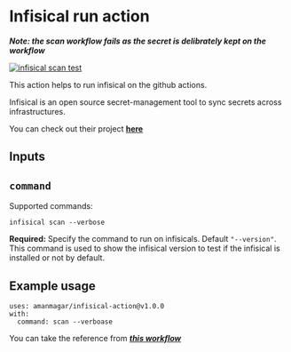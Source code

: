 # Infisical run action

***Note: the scan workflow fails as the secret is delibrately kept on the workflow***

[![infisical scan test](https://github.com/amanmagar/infisical-test-repo/actions/workflows/infisical.yml/badge.svg?branch=main&event=push)](https://github.com/amanmagar/infisical-test-repo/actions/workflows/infisical.yml)


This action  helps to run infisical on the github actions.

Infisical is an open source secret-management tool to sync secrets across infrastructures. 

You can check out their project **[here](https://github.com/Infisical/infisical)**
## Inputs

## `command`

Supported commands:

```
infisical scan --verbose 

```     

**Required:** Specify the command to run on infisicals. Default `"--version"`. This command is used to show the infisical version to test if the infisical is installed or not by default.


## Example usage

```
uses: amanmagar/infisical-action@v1.0.0
with:
  command: scan --verboase

```

You can take the reference from  ***[this workflow](https://github.com/amanmagar/infisical-test-repo/actions/workflows/infisical.yml)***